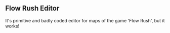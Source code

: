 ## Flow Rush Editor

It's primitive and badly coded  editor for maps of the game 'Flow Rush', but it works!
